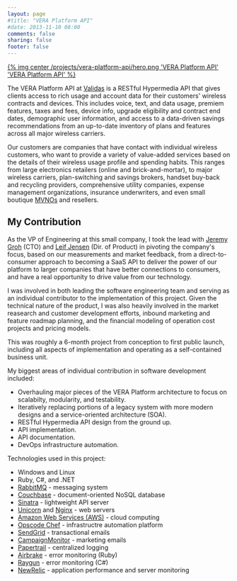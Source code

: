 ```yaml
---
layout: page
#title: "VERA Platform API"
#date: 2013-11-10 08:00
comments: false
sharing: false
footer: false
---
```

<a href="http://www.validas.com/" target="_blank">{% img center /projects/vera-platform-api/hero.png 'VERA Platform API' 'VERA Platform API' %}</a>

The VERA Platform API at [Validas](http://www.validas.com) is a RESTful Hypermedia API that gives clients access to rich usage and account data for their customers' wireless contracts and devices. This includes voice, text, and data usage, premiem features, taxes and fees, device info, upgrade eligibility and contract end dates, demographic user information, and access to a data-driven savings recommendations from an up-to-date inventory of plans and features across all major wireless carriers.

Our customers are companies that have contact with individual wireless customers, who want to provide a variety of value-added services based on the details of their wireless usage profile and spending habits. This ranges from large electronics retailers (online and brick-and-mortar), to major wireless carriers, plan-switching and savings brokers, handset buy-back and recycling providers, comprehensive utility companies, expense management organizations, insurance underwriters, and even small boutique [MVNOs](http://en.wikipedia.org/wiki/Mobile_virtual_network_operator) and resellers.

## My Contribution

As the VP of Engineering at this small company, I took the lead with [Jeremy Groh](http://linkedin.com/in/jgroh9) (CTO) and [Leif Jensen](http://www.linkedin.com/in/leifjensen) (Dir. of Product) in pivoting the company's focus, based on our measurements and market feedback, from a direct-to-consumer approach to becoming a SaaS API to deliver the power of our platform to larger companies that have better connections to consumers, and have a real opportunity to drive value from our technology.

I was involved in both leading the software engineering team and serving as an individual contributor to the implementation of this project. Given the technical nature of the product, I was also heavily involved in the market reasearch and customer development efforts, inbound marketing and feature roadmap planning, and the financial modeling of operation cost projects and pricing models.

This was roughly a 6-month project from conception to first public launch, including all aspects of implementation and operating as a self-contained business unit.

My biggest areas of individual contribution in software development included:

  * Overhauling major pieces of the VERA Platform architecture to focus on scalabilty, modularity, and testability.
  * Iteratively replacing portions of a legacy system with more modern designs and a service-oriented architecture (SOA).
  * RESTful Hypermedia API design from the ground up.
  * API implementation.
  * API documentation.
  * DevOps infrastructure automation.

Technologies used in this project:

  * Windows and Linux
  * Ruby, C#, and .NET
  * [RabbitMQ](http://www.rabbitmq.com/) - messaging system
  * [Couchbase](http://www.couchbase.com/) - document-oriented NoSQL database
  * [Sinatra](http://www.sinatrarb.com/) - lightweight API server
  * [Unicorn](http://unicorn.bogomips.org/) and [Nginx](http://wiki.nginx.org/Main) - web servers
  * [Amazon Web Services (AWS)](http://aws.amazon.com/) - cloud computing
  * [Opscode Chef](http://www.opscode.com/) - infrastructre automation platform
  * [SendGrid](http://sendgrid.com/) - transactional emails
  * [CampaignMonitor](http://www.campaignmonitor.com/) - marketing emails
  * [Papertrail](https://papertrailapp.com/) - centralized logging
  * [Airbrake](http://airbrake.io/) - error monitoring (Ruby)
  * [Raygun](http://raygun.io/) - error monitoring (C#)
  * [NewRelic](http://newrelic.com/) - application performance and server monitoring
